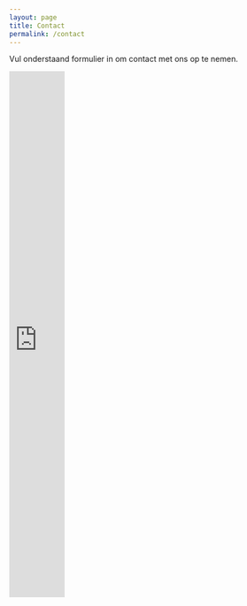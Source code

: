```yaml
---
layout: page
title: Contact
permalink: /contact
---
```


<div class="container">
    <p>Vul onderstaand formulier in om contact met ons op te nemen.</p>
    <iframe src="https://docs.google.com/forms/d/e/1FAIpQLSe74T_zcHzfBG2nLSB8fwcKg7XeVqT3Xl3F-EmLL1oszCu7Ng/viewform?embedded=true" width=100vw height="950" frameborder="0" marginheight="0" marginwidth="0">Laden…</iframe>
</div>
